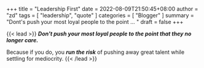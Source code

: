 +++
title =  "Leadership First"
date = 2022-08-09T21:50:45+08:00
author = "zd"
tags = [ "leadership", "quote" ]
categories = [ "Blogger" ]
summary = "Dont's push your most loyal people to the point ... "
draft = false
+++

{{< lead >}}
***Don't push your most loyal people to the point that they no longer care.***
 
Because if you do, you ***run the risk*** of pushing away great talent while settling for mediocrity.
{{< /lead >}}

